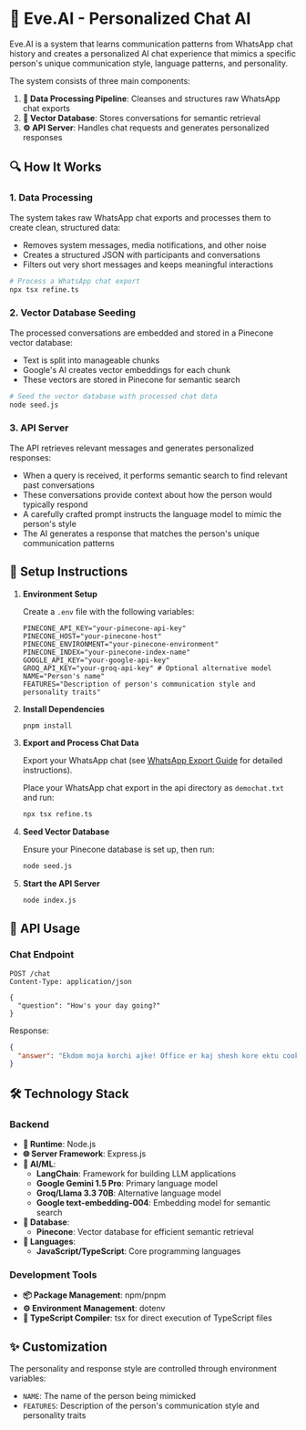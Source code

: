 # 🤖 Eve.AI - Personalized Chat AI

Eve.AI is a system that learns communication patterns from WhatsApp chat history and creates a personalized AI chat experience that mimics a specific person's unique communication style, language patterns, and personality.

The system consists of three main components:

1. **🧹 Data Processing Pipeline**: Cleanses and structures raw WhatsApp chat exports
2. **🧠 Vector Database**: Stores conversations for semantic retrieval
3. **⚙️ API Server**: Handles chat requests and generates personalized responses

## 🔍 How It Works

### 1. Data Processing

The system takes raw WhatsApp chat exports and processes them to create clean, structured data:

- Removes system messages, media notifications, and other noise
- Creates a structured JSON with participants and conversations
- Filters out very short messages and keeps meaningful interactions

```bash
# Process a WhatsApp chat export
npx tsx refine.ts
```

### 2. Vector Database Seeding

The processed conversations are embedded and stored in a Pinecone vector database:

- Text is split into manageable chunks
- Google's AI creates vector embeddings for each chunk
- These vectors are stored in Pinecone for semantic search

```bash
# Seed the vector database with processed chat data
node seed.js
```

### 3. API Server

The API retrieves relevant messages and generates personalized responses:

- When a query is received, it performs semantic search to find relevant past conversations
- These conversations provide context about how the person would typically respond
- A carefully crafted prompt instructs the language model to mimic the person's style
- The AI generates a response that matches the person's unique communication patterns

## 🚀 Setup Instructions

1. **Environment Setup**

   Create a `.env` file with the following variables:

   ```
   PINECONE_API_KEY="your-pinecone-api-key"
   PINECONE_HOST="your-pinecone-host"
   PINECONE_ENVIRONMENT="your-pinecone-environment"
   PINECONE_INDEX="your-pinecone-index-name"
   GOOGLE_API_KEY="your-google-api-key"
   GROQ_API_KEY="your-groq-api-key" # Optional alternative model
   NAME="Person's name"
   FEATURES="Description of person's communication style and personality traits"
   ```

2. **Install Dependencies**

   ```bash
   pnpm install
   ```

3. **Export and Process Chat Data**

   Export your WhatsApp chat (see [WhatsApp Export Guide](../docs/whatsapp-export-guide.md) for detailed instructions).

   Place your WhatsApp chat export in the api directory as `demochat.txt` and run:

   ```bash
   npx tsx refine.ts
   ```

4. **Seed Vector Database**

   Ensure your Pinecone database is set up, then run:

   ```bash
   node seed.js
   ```

5. **Start the API Server**

   ```bash
   node index.js
   ```

## 📡 API Usage

### Chat Endpoint

```http
POST /chat
Content-Type: application/json

{
  "question": "How's your day going?"
}
```

Response:

```json
{
  "answer": "Ekdom moja korchi ajke! Office er kaj shesh kore ektu cooking niye busy chilam. Tui bol, tor ki hocche?"
}
```

## 🛠️ Technology Stack

### Backend

- **🔄 Runtime**: Node.js
- **🌐 Server Framework**: Express.js
- **🧠 AI/ML**:
  - **LangChain**: Framework for building LLM applications
  - **Google Gemini 1.5 Pro**: Primary language model
  - **Groq/Llama 3.3 70B**: Alternative language model
  - **Google text-embedding-004**: Embedding model for semantic search
- **💾 Database**:
  - **Pinecone**: Vector database for efficient semantic retrieval
- **📝 Languages**:
  - **JavaScript/TypeScript**: Core programming languages

### Development Tools

- **📦 Package Management**: npm/pnpm
- **⚙️ Environment Management**: dotenv
- **🔄 TypeScript Compiler**: tsx for direct execution of TypeScript files

## ✨ Customization

The personality and response style are controlled through environment variables:

- `NAME`: The name of the person being mimicked
- `FEATURES`: Description of the person's communication style and personality traits

